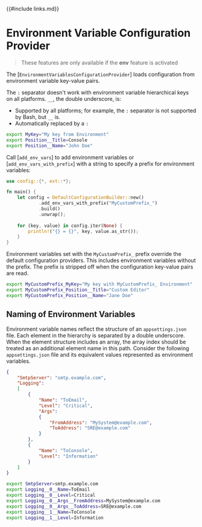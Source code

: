 {{#include links.md}}

# Environment Variable Configuration Provider

>These features are only available if the **env** feature is activated

The [`EnvironmentVariablesConfigurationProvider`] loads configuration from environment variable key-value pairs.

The `:` separator doesn't work with environment variable hierarchical keys on all platforms. `__`, the double underscore, is:

- Supported by all platforms; for example, the `:` separator is not supported by Bash, but `__` is.
- Automatically replaced by a `:`

```bash
export MyKey="My key from Environment"
export Position__Title=Console
export Position__Name="John Doe"
```

Call [`add_env_vars`] to add environment variables or [`add_env_vars_with_prefix`] with a string to specify a prefix for environment variables:

```rust
use config::{*, ext::*};

fn main() {
    let config = DefaultConfigurationBuilder::new()
            .add_env_vars_with_prefix("MyCustomPrefix_")
            .build()
            .unwrap();
    
    for (key, value) in config.iter(None) {
        println!("{} = {}", key, value.as_str());
    }
}
```

Environment variables set with the `MyCustomPrefix_` prefix override the default configuration providers. This includes environment variables without the prefix. The prefix is stripped off when the configuration key-value pairs are read.

```bash
export MyCustomPrefix_MyKey="My key with MyCustomPrefix_ Environment"
export MyCustomPrefix_Position__Title="Custom Editor"
export MyCustomPrefix_Position__Name="Jane Doe"
```

## Naming of Environment Variables

Environment variable names reflect the structure of an `appsettings.json` file. Each element in the hierarchy is separated by a double underscore. When the element structure includes an array, the array index should be treated as an additional element name in this path. Consider the following `appsettings.json` file and its equivalent values represented as environment variables.

```json
{
    "SmtpServer": "smtp.example.com",
    "Logging":
    [
        {
            "Name": "ToEmail",
            "Level": "Critical",
            "Args":
            {
                "FromAddress": "MySystem@example.com",
                "ToAddress": "SRE@example.com"
            }
        },
        {
            "Name": "ToConsole",
            "Level": "Information"
        }
    ]
}
```

```bash
export SmtpServer=smtp.example.com
export Logging__0__Name=ToEmail
export Logging__0__Level=Critical
export Logging__0__Args__FromAddress=MySystem@example.com
export Logging__0__Args__ToAddress=SRE@example.com
export Logging__1__Name=ToConsole
export Logging__1__Level=Information
```